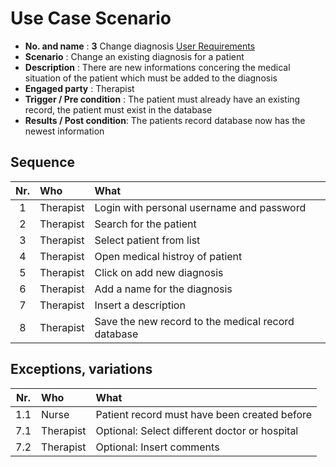 # Use Case Scenario

* **No. and name**            : **3** Change diagnosis [User Requirements](https://github.com/fabaff/ch.bfh.bti7081.s2013.white/blob/master/ch.bfh.bti7081.s2013.white/doc/cs01/task04/requirements-document.md#3-change-diagnosis)
* **Scenario**                : Change an existing diagnosis for a patient
* **Description**             : There are new informations concering the medical situation of the patient which must be added to the diagnosis
* **Engaged party**           : Therapist
* **Trigger / Pre condition** : The patient must already have an existing record, the patient must exist in the database
* **Results / Post condition**: The patients record database now has the newest information

## Sequence

| Nr.  | Who       | What                                              |
|:----:|:----------|:--------------------------------------------------|
| 1    |Therapist  |Login with personal username and password          |
| 2    |Therapist  |Search for the patient                             |
| 3    |Therapist  |Select patient from list                           |
| 4    |Therapist  |Open medical histroy of patient                    |
| 5    |Therapist  |Click on add new diagnosis                         |
| 6    |Therapist  |Add a name for the diagnosis                       |
| 7    |Therapist  |Insert a description                               |
| 8    |Therapist  |Save the new record to the medical record database |

## Exceptions, variations

| Nr.  | Who       | What                                              |
|:----:|:----------|:--------------------------------------------------|
| 1.1  |Nurse      |Patient record must have been created before       |
| 7.1  |Therapist  |Optional: Select different doctor or hospital      |
| 7.2  |Therapist  |Optional: Insert comments                          |

